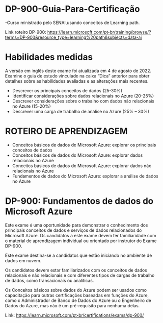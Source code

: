 # DP-900-Guia-Para-Certificação
-Curso ministrado pelo SENAI,usando conceitos de Learning path.

Link roteiro DP-900: https://learn.microsoft.com/pt-br/training/browse/?terms=DP-900&resource_type=learning%20path&subjects=data-ai

# Habilidades medidas
A versão em inglês deste exame foi atualizada em 4 de agosto de 2022. Examine o guia de estudo vinculado na caixa “Dica” anterior para obter detalhes sobre as habilidades avaliadas e as alterações mais recentes.
- Descrever os principais conceitos de dados (25-30%)
- Identificar considerações sobre dados relacionais no Azure (20-25%)
- Descrever considerações sobre o trabalho com dados não relacionais no Azure (15-20%)
- Descrever uma carga de trabalho de análise no Azure (25% – 30%)


# ROTEIRO DE APRENDIZAGEM
- Conceitos básicos de dados do Microsoft Azure: explorar os principais conceitos de dados
- Conceitos básicos de dados do Microsoft Azure: explorar dados relacionais no Azure
- Conceitos básicos de dados do Microsoft Azure: explorar dados não relacionais no Azure
- Fundamentos de dados do Microsoft Azure: explorar a análise de dados no Azure

# DP-900: Fundamentos de dados do Microsoft Azure

Este exame é uma oportunidade para demonstrar o conhecimento dos principais conceitos de dados e serviços de dados relacionados do Microsoft Azure. Os candidatos a este exame devem ter familiaridade com o material de aprendizagem individual ou orientado por instrutor do Exame DP-900.

Este exame destina-se a candidatos que estão iniciando no ambiente de dados em nuvem.

Os candidatos devem estar familiarizados com os conceitos de dados relacionais e não relacionais e com diferentes tipos de cargas de trabalho de dados, como transacionais ou analíticas.

Os Conceitos básicos sobre dados do Azure podem ser usados como capacitação para outras certificações baseadas em funções do Azure, como o Administrador de Banco de Dados do Azure ou o Engenheiro de Dados do Azure, mas não é um pré-requisito para nenhuma delas.

Link: https://learn.microsoft.com/pt-br/certifications/exams/dp-900/

